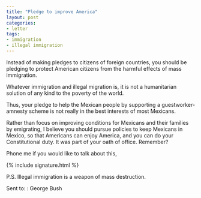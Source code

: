 ```yaml
---
title: "Pledge to improve America"
layout: post
categories:
- letter
tags:
- immigration
- illegal immigration
---
```


Instead of making pledges to citizens of foreign countries, you should be pledging to protect American citizens from the harmful effects of mass immigration.

Whatever immigration and illegal migration is, it is not a humanitarian solution of any kind to the poverty of the world.

Thus, your pledge to help the Mexican people by supporting a guestworker-amnesty scheme is not really in the best interests of most Mexicans.

Rather than focus on improving conditions for Mexicans and their families by emigrating, I believe you should pursue policies to keep Mexicans in Mexico, so that Americans can enjoy America, and you can do your Constitutional duty. It was part of your oath of office. Remember?

Phone me if you would like to talk about this,

{% include signature.html %}

P.S. Illegal immigration is a weapon of mass destruction.

Sent to:
: George Bush
